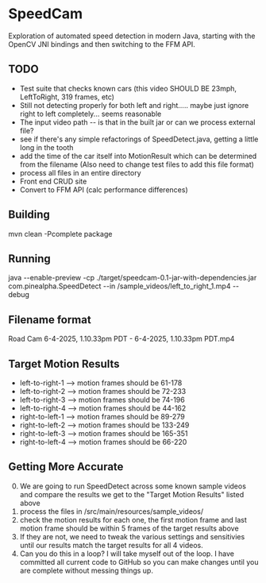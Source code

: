 # SpeedCam

Exploration of automated speed detection in modern Java, starting with the OpenCV JNI bindings and then switching to the FFM API.

## TODO
- Test suite that checks known cars (this video SHOULD BE 23mph, LeftToRight, 319 frames, etc)
- Still not detecting properly for both left and right..... maybe just ignore right to left completely... seems reasonable
- The input video path -- is that in the built jar or can we process external file?
- see if there's any simple refactorings of SpeedDetect.java, getting a little long in the tooth
- add the time of the car itself into MotionResult which can be determined from the filename (Also need to change test files to add this file format)
- process all files in an entire directory
- Front end CRUD site
- Convert to FFM API (calc performance differences)


## Building
mvn clean -Pcomplete package

## Running
java --enable-preview -cp ./target/speedcam-0.1-jar-with-dependencies.jar com.pinealpha.SpeedDetect --in /sample_videos/left_to_right_1.mp4 --debug

## Filename format
Road Cam 6-4-2025, 1.10.33pm PDT - 6-4-2025, 1.10.33pm PDT.mp4


## Target Motion Results
- left-to-right-1 --> motion frames should be 61-178
- left-to-right-2 --> motion frames should be 72-233
- left-to-right-3 --> motion frames should be 74-196
- left-to-right-4 --> motion frames should be 44-162
- right-to-left-1 --> motion frames should be 89-279
- right-to-left-2 --> motion frames should be 133-249
- right-to-left-3 --> motion frames should be 165-351
- right-to-left-4 --> motion frames should be 66-220


## Getting More Accurate

0. We are going to run SpeedDetect across some known sample videos and compare the results we get to the "Target Motion Results" listed above
1. process the files in /src/main/resources/sample_videos/
2. check the motion results for each one, the first motion frame and last motion frame should be within 5 frames of the target results above
3. If they are not, we need to tweak the various settings and sensitivies until our results match the target results for all 4 videos.
4. Can you do this in a loop? I will take myself out of the loop. I have committed all current code to GitHub so you can make changes until you are complete without messing things up.